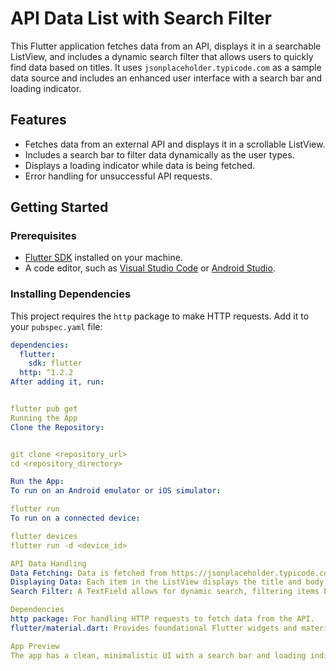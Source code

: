 # API Data List with Search Filter

This Flutter application fetches data from an API, displays it in a searchable ListView, and includes a dynamic search filter that allows users to quickly find data based on titles. It uses `jsonplaceholder.typicode.com` as a sample data source and includes an enhanced user interface with a search bar and loading indicator.

## Features
- Fetches data from an external API and displays it in a scrollable ListView.
- Includes a search bar to filter data dynamically as the user types.
- Displays a loading indicator while data is being fetched.
- Error handling for unsuccessful API requests.

## Getting Started

### Prerequisites
- [Flutter SDK](https://flutter.dev/docs/get-started/install) installed on your machine.
- A code editor, such as [Visual Studio Code](https://code.visualstudio.com/) or [Android Studio](https://developer.android.com/studio).

### Installing Dependencies
This project requires the `http` package to make HTTP requests. Add it to your `pubspec.yaml` file:

```yaml
dependencies:
  flutter:
    sdk: flutter
  http: ^1.2.2
After adding it, run:


flutter pub get
Running the App
Clone the Repository:


git clone <repository_url>
cd <repository_directory>

Run the App:
To run on an Android emulator or iOS simulator:

flutter run
To run on a connected device:

flutter devices
flutter run -d <device_id>

API Data Handling
Data Fetching: Data is fetched from https://jsonplaceholder.typicode.com/posts and parsed from JSON format.
Displaying Data: Each item in the ListView displays the title and body of a post.
Search Filter: A TextField allows for dynamic search, filtering items by title as the user types.

Dependencies
http package: For handling HTTP requests to fetch data from the API.
flutter/material.dart: Provides foundational Flutter widgets and material design.

App Preview
The app has a clean, minimalistic UI with a search bar and loading indicator
